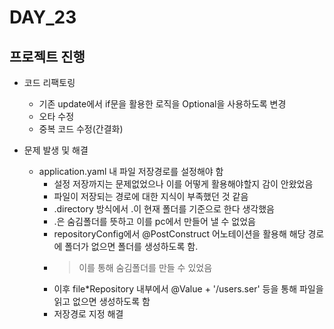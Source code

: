 # DAY_23

## 프로젝트 진행
- 코드 리팩토링
  - 기존 update에서 if문을 활용한 로직을 Optional을 사용하도록 변경
  - 오타 수정
  - 중복 코드 수정(간결화)
 
- 문제 발생 및 해결
  - application.yaml 내 파일 저장경로를 설정해야 함
    - 설정 저장까지는 문제없었으나 이를 어떻게 활용해야할지 감이 안왔었음
    - 파일이 저장되는 경로에 대한 지식이 부족했던 것 같음
    - .directory 방식에서 .이 현재 폴더를 기준으로 한다 생각했음
    - .은 숨김폴더를 뜻하고 이를 pc에서 만들어 낼 수 없었음
    - repositoryConfig에서 @PostConstruct 어노테이션을 활용해 해당 경로에 폴더가 없으면 폴더를 생성하도록 함.
    - > 이를 통해 숨김폴더를 만들 수 있었음
    - 이후 file*Repository 내부에서 @Value + '/users.ser' 등을 통해 파일을 읽고 없으면 생성하도록 함
    - 저장경로 지정 해결
